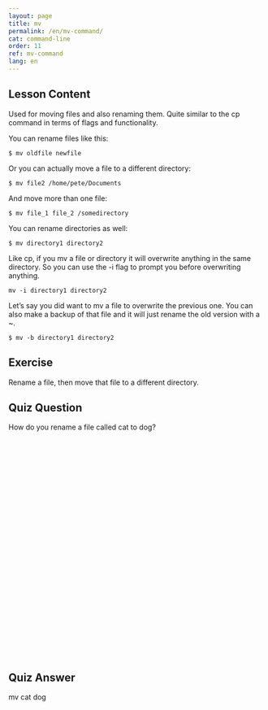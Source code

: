 ```yaml
---
layout: page
title: mv
permalink: /en/mv-command/
cat: command-line
order: 11
ref: mv-command
lang: en
---
```


## Lesson Content

Used for moving files and also renaming them. Quite similar to the cp command in terms of flags and functionality. 

You can rename files like this:

`$ mv oldfile newfile`

Or you can actually move a file to a different directory: 

`$ mv file2 /home/pete/Documents`

And move more than one file:

`$ mv file_1 file_2 /somedirectory`

You can rename directories as well:

`$ mv directory1 directory2`

Like cp, if you mv a file or directory it will overwrite anything in the same directory. So you can use the -i flag to prompt you before overwriting anything.

`mv -i directory1 directory2`

Let’s say you did want to mv a file to overwrite the previous one. You can also make a backup of that file and it will just rename the old version with a ~. 

`$ mv -b directory1 directory2`

## Exercise

Rename a file, then move that file to a different directory.

## Quiz Question

How do you rename a file called cat to dog?  
<br /><br /><br /><br /><br /><br /><br /><br /><br /><br /><br /><br /><br /><br /><br /><br /><br /><br /><br /><br /><br /><br /><br /><br /><br /><br />
## Quiz Answer

mv cat dog
